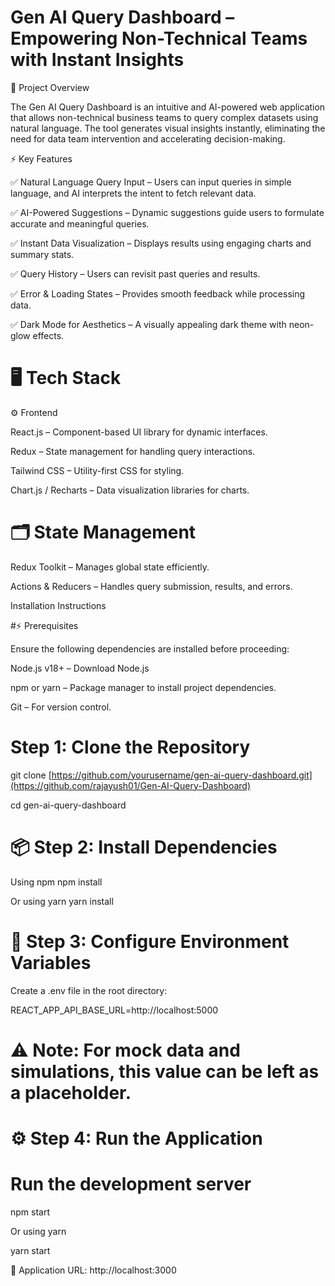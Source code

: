# Gen AI Query Dashboard – Empowering Non-Technical Teams with Instant Insights


🎯 Project Overview

The Gen AI Query Dashboard is an intuitive and AI-powered web application that allows non-technical business teams to query complex datasets using natural language. The tool generates visual insights instantly, eliminating the need for data team intervention and accelerating decision-making.

⚡️ Key Features

✅ Natural Language Query Input – Users can input queries in simple language, and AI interprets the intent to fetch relevant data.

✅ AI-Powered Suggestions – Dynamic suggestions guide users to formulate accurate and meaningful queries.

✅ Instant Data Visualization – Displays results using engaging charts and summary stats.

✅ Query History – Users can revisit past queries and results.

✅ Error & Loading States – Provides smooth feedback while processing data.

✅ Dark Mode for Aesthetics – A visually appealing dark theme with neon-glow effects.

# 🖥️ Tech Stack

⚙️ Frontend

React.js – Component-based UI library for dynamic interfaces.

Redux – State management for handling query interactions.

Tailwind CSS – Utility-first CSS for styling.

Chart.js / Recharts – Data visualization libraries for charts.

# 🗂️ State Management

Redux Toolkit – Manages global state efficiently.

Actions & Reducers – Handles query submission, results, and errors.

Installation Instructions


#⚡️ Prerequisites

Ensure the following dependencies are installed before proceeding:

Node.js v18+ – Download Node.js

npm or yarn – Package manager to install project dependencies.

Git – For version control.

# Step 1: Clone the Repository

git clone [https://github.com/yourusername/gen-ai-query-dashboard.git](https://github.com/rajayush01/Gen-AI-Query-Dashboard)

cd gen-ai-query-dashboard

# 📦 Step 2: Install Dependencies

Using npm
npm install

Or using yarn
yarn install

# 🧩 Step 3: Configure Environment Variables

Create a .env file in the root directory:

REACT_APP_API_BASE_URL=http://localhost:5000

# ⚠️ Note: For mock data and simulations, this value can be left as a placeholder.

# ⚙️ Step 4: Run the Application

# Run the development server

npm start

Or using yarn

yarn start

📡 Application URL: http://localhost:3000
